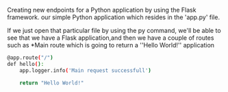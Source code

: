 
Creating new endpoints for a Python application by using the Flask framework.
our simple Python application which resides in the 'app.py' file.

If we just open that particular file by using the py command, we'll be able to see that we have a Flask application,and then we have a couple of routes 
such as 
*Main route
which is going to return a ''Hello World!'' application
```sh
@app.route("/") 
def hello():
    app.logger.info('Main request successfull')

    return "Hello World!"
```


